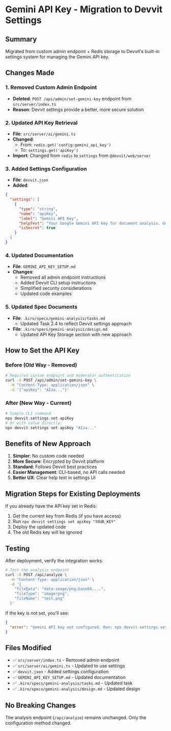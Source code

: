 # Gemini API Key - Migration to Devvit Settings

## Summary

Migrated from custom admin endpoint + Redis storage to Devvit's built-in settings system for managing the Gemini API key.

## Changes Made

### 1. Removed Custom Admin Endpoint
- **Deleted**: `POST /api/admin/set-gemini-key` endpoint from `src/server/index.ts`
- **Reason**: Devvit settings provide a better, more secure solution

### 2. Updated API Key Retrieval
- **File**: `src/server/ai/gemini.ts`
- **Changed**: 
  - From: `redis.get('config:gemini_api_key')`
  - To: `settings.get('apiKey')`
- **Import**: Changed from `redis` to `settings` from `@devvit/web/server`

### 3. Added Settings Configuration
- **File**: `devvit.json`
- **Added**:
```json
{
  "settings": [
    {
      "type": "string",
      "name": "apiKey",
      "label": "Gemini API Key",
      "helpText": "Your Google Gemini API key for document analysis. Get one at https://aistudio.google.com/app/apikey",
      "isSecret": true
    }
  ]
}
```

### 4. Updated Documentation
- **File**: `GEMINI_API_KEY_SETUP.md`
- **Changes**:
  - Removed all admin endpoint instructions
  - Added Devvit CLI setup instructions
  - Simplified security considerations
  - Updated code examples

### 5. Updated Spec Documents
- **File**: `.kiro/specs/gemini-analysis/tasks.md`
  - Updated Task 2.4 to reflect Devvit settings approach
- **File**: `.kiro/specs/gemini-analysis/design.md`
  - Updated API Key Storage section with new approach

## How to Set the API Key

### Before (Old Way - Removed)
```bash
# Required custom endpoint and moderator authentication
curl -X POST /api/admin/set-gemini-key \
  -H "Content-Type: application/json" \
  -d '{"apiKey": "AIza..."}'
```

### After (New Way - Current)
```bash
# Simple CLI command
npx devvit settings set apiKey
# Or with value directly:
npx devvit settings set apiKey "AIza..."
```

## Benefits of New Approach

1. **Simpler**: No custom code needed
2. **More Secure**: Encrypted by Devvit platform
3. **Standard**: Follows Devvit best practices
4. **Easier Management**: CLI-based, no API calls needed
5. **Better UX**: Clear help text in settings UI

## Migration Steps for Existing Deployments

If you already have the API key set in Redis:

1. Get the current key from Redis (if you have access)
2. Run `npx devvit settings set apiKey "YOUR_KEY"`
3. Deploy the updated code
4. The old Redis key will be ignored

## Testing

After deployment, verify the integration works:

```bash
# Test the analysis endpoint
curl -X POST /api/analyze \
  -H "Content-Type: application/json" \
  -d '{
    "fileData": "data:image/png;base64,...",
    "fileType": "image/png",
    "fileName": "test.png"
  }'
```

If the key is not set, you'll see:
```json
{
  "error": "Gemini API key not configured. Run: npx devvit settings set apiKey"
}
```

## Files Modified

- ✅ `src/server/index.ts` - Removed admin endpoint
- ✅ `src/server/ai/gemini.ts` - Updated to use settings
- ✅ `devvit.json` - Added settings configuration
- ✅ `GEMINI_API_KEY_SETUP.md` - Updated documentation
- ✅ `.kiro/specs/gemini-analysis/tasks.md` - Updated task
- ✅ `.kiro/specs/gemini-analysis/design.md` - Updated design

## No Breaking Changes

The analysis endpoint (`/api/analyze`) remains unchanged. Only the configuration method changed.
